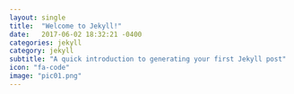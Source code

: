 ```yaml
---
layout: single
title:  "Welcome to Jekyll!"
date:   2017-06-02 18:32:21 -0400
categories: jekyll
category: jekyll
subtitle: "A quick introduction to generating your first Jekyll post"
icon: "fa-code"
image: "pic01.png"
---
```

